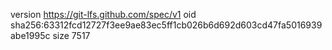 version https://git-lfs.github.com/spec/v1
oid sha256:63312fcd12727f3ee9ae83ec5ff1cb026b6d692d603cd47fa5016939abe1995c
size 7517

